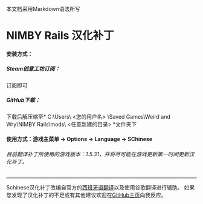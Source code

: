 本文档采用Markdown语法所写

# NIMBY Rails 汉化补丁

#### 安装方式：
##### Steam创意工坊订阅：
订阅即可
##### GitHub下载：
下载后解压缩至* C:\Users\ <您的用户名> \Saved Games\Weird and Wry\NIMBY Rails\mods\ <任意新建的目录> *文件夹下

#### 使用方式：游戏主菜单 -> Options -> Language -> SChinese


###### 目前翻译补丁所使用的游戏版本：1.5.31，并将尽可能在游戏更新第一时间更新汉化补丁。

------------

Schinese汉化补丁改编自官方的[西班牙语翻译](https://github.com/weirdandwry/nr-local-spa "西班牙语翻译")以及使用谷歌翻译进行辅助。
如果您发现了汉化补丁的不足或有其他建议欢迎在[GitHub主页](https://github.com/middlewhite/NIMBYRails-ChineseLanguage "GitHub主页")向我反应。